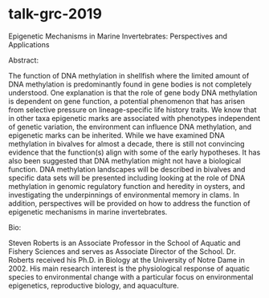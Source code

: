 # talk-grc-2019


Epigenetic Mechanisms in Marine Invertebrates: Perspectives and Applications


Abstract:

The function of DNA methylation in shellfish where the limited amount of DNA methylation is predominantly found in gene bodies is not completely understood. One explanation is that the role of gene body DNA methylation is dependent on gene function, a potential phenomenon that has arisen from selective pressure on lineage-specific life history traits. We know that in other taxa epigenetic marks are associated with phenotypes independent of genetic variation, the environment can influence DNA methylation, and epigenetic marks can be inherited. While we have examined DNA methylation in bivalves for almost a decade, there is still not convincing evidence that the function(s) align with some of the early hypotheses. It has also been suggested that DNA methylation might not have a biological function. DNA methylation landscapes will be described in bivalves and specific data sets will be presented including looking at the role of DNA methylation in genomic regulatory function and heredity in oysters, and investigating the underpinnings of environmental memory in clams. In addition, perspectives will be provided on how to address the function of epigenetic mechanisms in marine invertebrates. 




Bio: 

Steven Roberts is an Associate Professor in the School of Aquatic and Fishery Sciences and serves as Associate Director of the School. Dr. Roberts received his Ph.D. in Biology at the University of Notre Dame in 2002. His main research interest is the physiological response of aquatic species to environmental change with a particular focus on environmental epigenetics, reproductive biology, and aquaculture.
